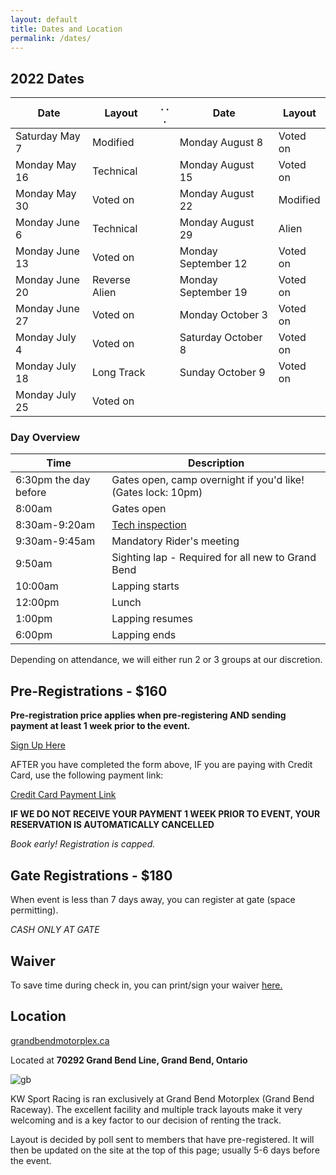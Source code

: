 ```yaml
---
layout: default
title: Dates and Location
permalink: /dates/
---
```


## 2022 Dates

| Date                | Layout               | . . . | Date                | Layout               |
|---------------------|----------------------|-------|---------------------|----------------------|
| Saturday May 7      |Modified              |       | Monday August 8     |Voted on              |
| Monday May 16       |Technical             |       | Monday August 15    |Voted on              |
| Monday May 30       |Voted on              |       | Monday August 22    |Modified              |
| Monday June 6       |Technical             |       | Monday August 29    |Alien                 |
| Monday June 13      |Voted on              |       | Monday September 12 |Voted on              |
| Monday June 20      |Reverse Alien         |       | Monday September 19 |Voted on              |
| Monday June 27      |Voted on              |       | Monday October 3    |Voted on              |
| Monday July 4       |Voted on              |       | Saturday October 8  |Voted on              |
| Monday July 18      |Long Track            |       | Sunday October 9    |Voted on              |
| Monday July 25      |Voted on              |


### Day Overview

| Time                  | Description                                                                  |
|-----------------------|------------------------------------------------------------------------------|
| 6:30pm the day before | Gates open, camp overnight if you'd like! (Gates lock: 10pm)                 |
| 8:00am                | Gates open                                                                   |
| 8:30am-9:20am         | [Tech inspection](/rules/)                                                   |
| 9:30am-9:45am         | Mandatory Rider's meeting                                                    |
| 9:50am                | Sighting lap - Required for all new to Grand Bend                            |
| 10:00am               | Lapping starts                                                               |
| 12:00pm               | Lunch                                                                        |
| 1:00pm                | Lapping resumes                                                              |
| 6:00pm                | Lapping ends                                                                 |

Depending on attendance, we will either run 2 or 3 groups at our discretion.

## Pre-Registrations - $160

**Pre-registration price applies when pre-registering AND sending payment at least 1 week prior to the event.**

[Sign Up Here](https://docs.google.com/forms/d/e/1FAIpQLSf82q-DZeIdHmxquDC1o1nX7AzehSfPzhEV7LmHcGPR8LsuIQ/viewform?usp=sf_link)

AFTER you have completed the form above, IF you are paying with Credit Card, use the following payment link:

[Credit Card Payment Link](https://buy.stripe.com/4gw3cd0Lyc6w7rq6os)

**IF WE DO NOT RECEIVE YOUR PAYMENT 1 WEEK PRIOR TO EVENT, YOUR RESERVATION IS AUTOMATICALLY CANCELLED**

*Book early! Registration is capped.*

## Gate Registrations - $180

When event is less than 7 days away, you can register at gate (space permitting).

*CASH ONLY AT GATE*



## Waiver
To save time during check in, you can print/sign your waiver [here.](https://drive.google.com/file/d/1-VUfnzoDx0thAAVLSt_NaTPA7BSNZjJa/view?usp=sharing)

## Location

[grandbendmotorplex.ca](http://www.grandbendmotorplex.ca/grand-bend-raceway/)

Located at **70292 Grand Bend Line, Grand Bend, Ontario**

![gb](/img/raceway.jpg)

KW Sport Racing is ran exclusively at Grand Bend Motorplex (Grand Bend Raceway). The excellent facility and multiple track layouts make it very welcoming and is a key factor to our decision of renting the track.

Layout is decided by poll sent to members that have pre-registered. It will then be updated on the site at the top of this page; usually 5-6 days before the event.
